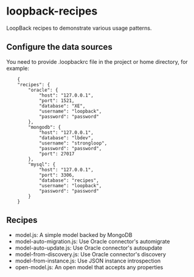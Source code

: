 # loopback-recipes

LoopBack recipes to demonstrate various usage patterns.

## Configure the data sources

You need to provide .loopbackrc file in the project or home directory, for example:

        {
        "recipes": {
            "oracle": {
                "host": "127.0.0.1",
                "port": 1521,
                "database": "XE",
                "username": "loopback",
                "password": "password"
            },
            "mongodb": {
                "host": "127.0.0.1",
                "database": "lbdev",
                "username": "strongloop",
                "password": "password",
                "port": 27017
            },
            "mysql": {
                "host": "127.0.0.1",
                "port": 3306,
                "database": "recipes",
                "username": "loopback",
                "password": "password"
            }
        }

## Recipes

- model.js: A simple model backed by MongoDB
- model-auto-migration.js: Use Oracle connector's automigrate
- model-auto-update.js: Use Oracle connector's autoupdate
- model-from-discovery.js: Use Oracle connector's discovery
- model-from-instance.js: Use JSON instance introspection
- open-model.js: An open model that accepts any properties


